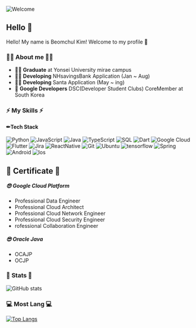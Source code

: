 ![Welcome](https://capsule-render.vercel.app/api?type=waving&height=200&text=Welcome!&fontAlign=80&fontAlignY=40&color=gradient)
## Hello 👋

Hello!  My name is Beomchul Kim!  Welcome to my profile 👋 

### 👨‍💻 About me 👨‍💻

- **👨‍🎓** **Graduate** at Yonsei University mirae campus 
- **👨‍💻** **Developing** NHsavingsBank Application (Jan ~ Aug) 
- **👨‍💻** **Developing** Santa Application (May ~ ing) 
- **🌱** **Google Developers**  DSC(Developer Student Clubs) CoreMember at South Korea


### **⚡ My Skills ⚡**

#### **✏Tech Stack**

![Python](https://img.shields.io/badge/-Python-000?&logo=python) ![JavaScript](https://img.shields.io/badge/-JavaScript-000?&logo=JavaScript&logoColor=ddc508) ![Java](https://img.shields.io/badge/-Java-000?&logo=Java&logoColor=orange) ![TypeScript](https://img.shields.io/badge/-TypeScript-000?&logo=TypeScript&logoColor=007ACC) ![SQL](https://img.shields.io/badge/-SQL-000?&logo=MySQL&logoColor=white) ![Dart](https://img.shields.io/badge/-Dart-000?&logo=dart&logoColor=2196F3) ![Google Cloud](https://img.shields.io/badge/-Google%20Cloud-000?style=round&logo=google) ![Flutter](https://img.shields.io/badge/-Flutter-000?&logo=Flutter&logoColor=2196F3) ![Jira](https://img.shields.io/badge/-Jira-000?&logo=Jira-Software&logoColor=0052CC)
![ReactNative](https://img.shields.io/badge/-ReactNative-000?&logo=React) ![Git](https://img.shields.io/badge/-Git-000?style=round&logo=git) ![Ubuntu](https://img.shields.io/badge/Ubuntu-000?&logo=ubuntu&logoColor=white) ![tensorflow](https://img.shields.io/badge/tensorflow-000?&logo=tensorflow) ![Spring](https://img.shields.io/badge/Spring-000?&logo=Spring) ![Android](https://img.shields.io/badge/AndroidStudio-000?&logo=android) ![Ios](https://img.shields.io/badge/OcjectC-000?&logo=ios)


## 📖 Certificate 📖 
#####  😎 Google Cloud Platform
- Professional Data Engineer
- Professional Cloud Architect
- Professional Cloud Network Engineer
- Professional Cloud Security Engineer
- rofessional Collaboration Engineer
#####  😎 Oracle Java
- OCAJP
- OCJP

###  🚀 **Stats**  🚀

![GitHub stats](https://github-readme-stats.vercel.app/api/?username=Kimbeomchul&show_icons=true&title_color=cyan&icon_color=79ff97&text_color=9f9f9f&bg_color=151515)

###  💻  **Most Lang** 💻 

[![Top Langs](https://github-readme-stats.vercel.app/api/top-langs/?username=kimbeomchul)](https://github.com/kimbeomchul)


<!--
Used 

https://github.com/alexandresanlim/Badges4-README.md-Profile


-->

